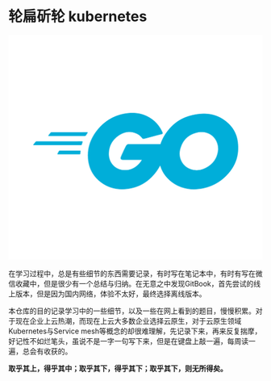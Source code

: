 # 轮扁斫轮 kubernetes

![golang](.gitbook/assets/go-logo_blue.png)

在学习过程中，总是有些细节的东西需要记录，有时写在笔记本中，有时有写在微信收藏中，但是很少有一个总结与归纳。在无意之中发现GitBook，首先尝试的线上版本，但是因为国内网络，体验不太好，最终选择离线版本。

本仓库的目的记录学习中的一些细节，以及一些在网上看到的题目，慢慢积累。对于现在企业上云热潮，而现在上云大多数企业选择云原生，对于云原生领域Kubernetes与Service mesh等概念的却很难理解，先记录下来，再来反复揣摩，好记性不如烂笔头，虽说不是一字一句写下来，但是在键盘上敲一遍，每周读一遍，总会有收获的。

**取乎其上，得乎其中；取乎其下，得乎其下；取乎其下，则无所得矣。**

